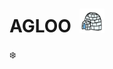 # AGLOO &nbsp;<img src="https://github.com/anythingcodes/slack-emoji-for-techies/blob/gh-pages/emoji/igloo.gif" width="40px">
:snowflake:
